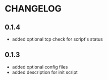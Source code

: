 # CHANGELOG

## 0.1.4

* added optional tcp check for script's status

## 0.1.3

* added optional config files
* added description for init script
